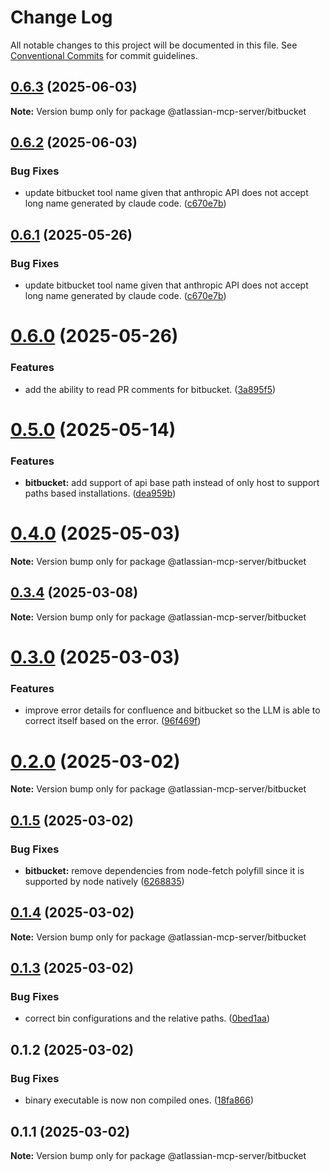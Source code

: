 # Change Log

All notable changes to this project will be documented in this file.
See [Conventional Commits](https://conventionalcommits.org) for commit guidelines.

## [0.6.3](https://github.com/yashojha87/atlassian-mcp-server/compare/v0.6.2...v0.6.3) (2025-06-03)

**Note:** Version bump only for package @atlassian-mcp-server/bitbucket





## [0.6.2](https://github.com/yashojha87/atlassian-mcp-server/compare/v0.6.0...v0.6.2) (2025-06-03)


### Bug Fixes

* update bitbucket tool name given that anthropic API does not accept long name generated by claude code. ([c670e7b](https://github.com/yashojha87/atlassian-mcp-server/commit/c670e7ba8e4c509cb486f72fedf012509e9234d2))





## [0.6.1](https://github.com/b1ff/atlassian-mcp-server/compare/v0.6.0...v0.6.1) (2025-05-26)


### Bug Fixes

* update bitbucket tool name given that anthropic API does not accept long name generated by claude code. ([c670e7b](https://github.com/b1ff/atlassian-mcp-server/commit/c670e7ba8e4c509cb486f72fedf012509e9234d2))





# [0.6.0](https://github.com/b1ff/atlassian-mcp-server/compare/v0.5.0...v0.6.0) (2025-05-26)


### Features

* add the ability to read PR comments for bitbucket. ([3a895f5](https://github.com/b1ff/atlassian-mcp-server/commit/3a895f5e353b62fb71985ea14d6b57a24740662b))





# [0.5.0](https://github.com/b1ff/atlassian-mcp-server/compare/v0.3.4...v0.5.0) (2025-05-14)


### Features

* **bitbucket:** add support of api base path instead of only host to support paths based installations. ([dea959b](https://github.com/b1ff/atlassian-mcp-server/commit/dea959bf64493a90a9a5058db6bf80c462de2ee7))





# [0.4.0](https://github.com/b1ff/atlassian-mcp-server/compare/v0.3.4...v0.4.0) (2025-05-03)

**Note:** Version bump only for package @atlassian-mcp-server/bitbucket





## [0.3.4](https://github.com/b1ff/atlassian-mcp-server/compare/v0.3.3...v0.3.4) (2025-03-08)

**Note:** Version bump only for package @atlassian-mcp-server/bitbucket





# [0.3.0](https://github.com/b1ff/atlassian-mcp-server/compare/v0.2.1...v0.3.0) (2025-03-03)


### Features

* improve error details for confluence and bitbucket so the LLM is able to correct itself based on the error. ([96f469f](https://github.com/b1ff/atlassian-mcp-server/commit/96f469f6562c38f7460a4e13096b7f55d45acc1c))





# [0.2.0](https://github.com/b1ff/atlassian-mcp-server/compare/v0.1.6...v0.2.0) (2025-03-02)

**Note:** Version bump only for package @atlassian-mcp-server/bitbucket





## [0.1.5](https://github.com/b1ff/atlassian-mcp-server/compare/v0.1.4...v0.1.5) (2025-03-02)


### Bug Fixes

* **bitbucket:** remove dependencies from node-fetch polyfill since it is supported by node natively ([6268835](https://github.com/b1ff/atlassian-mcp-server/commit/6268835a4ef80009b78f42dca073a04e0aca61e4))





## [0.1.4](https://github.com/b1ff/atlassian-mcp-server/compare/v0.1.3...v0.1.4) (2025-03-02)

**Note:** Version bump only for package @atlassian-mcp-server/bitbucket





## [0.1.3](https://github.com/b1ff/atlassian-mcp-server/compare/v0.1.2...v0.1.3) (2025-03-02)


### Bug Fixes

* correct bin configurations and the relative paths. ([0bed1aa](https://github.com/b1ff/atlassian-mcp-server/commit/0bed1aa86e94a1d0d589b43d1c50fad55025eb2c))





## 0.1.2 (2025-03-02)


### Bug Fixes

* binary executable is now non compiled ones. ([18fa866](https://github.com/b1ff/atlassian-mcp-server/commit/18fa8661d71e3b1246f35869bec0acefe7ac2df5))





## 0.1.1 (2025-03-02)

**Note:** Version bump only for package @atlassian-mcp-server/bitbucket
